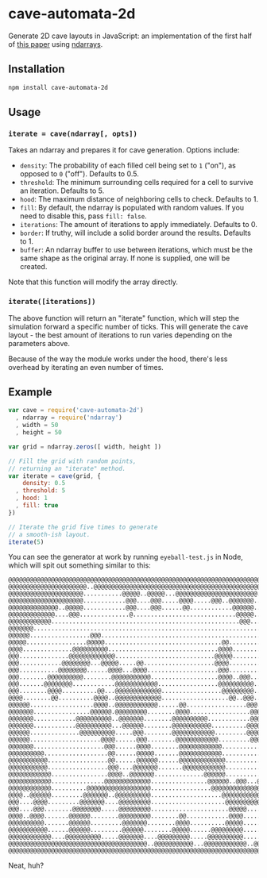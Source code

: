 # cave-automata-2d #

Generate 2D cave layouts in JavaScript: an implementation of
the first half of
[this paper](http://julian.togelius.com/Johnson2010Cellular.pdf) using
[ndarrays](http://github.com/mikolalysenko/ndarray).

## Installation ##

``` bash
npm install cave-automata-2d
```

## Usage ##

### `iterate = cave(ndarray[, opts])` ###

Takes an ndarray and prepares it for cave generation. Options include:

* `density`: The probability of each filled cell being set to `1` ("on"),
  as opposed to `0` ("off"). Defaults to 0.5.
* `threshold`: The minimum surrounding cells required for a cell to survive an
  iteration. Defaults to 5.
* `hood`: The maximum distance of neighboring cells to check. Defaults to 1.
* `fill`: By default, the ndarray is populated with random values. If you need
  to disable this, pass `fill: false`.
* `iterations`: The amount of iterations to apply immediately. Defaults to 0.
* `border`: If truthy, will include a solid border around the results.
  Defaults to 1.
* `buffer`: An ndarray buffer to use between iterations, which must be the same
  shape as the original array. If none is supplied, one will be created.

Note that this function will modify the array directly.

### `iterate([iterations])` ###

The above function will return an "iterate" function, which will step the
simulation forward a specific number of ticks. This will generate the cave
layout - the best amount of iterations to run varies depending on the
parameters above.

Because of the way the module works under the hood, there's less overhead by
iterating an even number of times.

## Example ##

``` javascript
var cave = require('cave-automata-2d')
  , ndarray = require('ndarray')
  , width = 50
  , height = 50

var grid = ndarray.zeros([ width, height ])

// Fill the grid with random points,
// returning an "iterate" method.
var iterate = cave(grid, {
    density: 0.5
  , threshold: 5
  , hood: 1
  , fill: true
})

// Iterate the grid five times to generate
// a smooth-ish layout.
iterate(5)
```

You can see the generator at work by running `eyeball-test.js` in Node, which will spit out something similar to this:

```
@@@@@@@@@@@@@@@@@@@@@@@@@@@@@@@@@@@@@@@@@@@@@@@@@@@@@@@@@@@@@@@@@@@@@@@@@@@@@@@@@@@@@@@@@@@@@@@@@@@@@@@@@@@@@@@@@@@@@@@@
@@@@@@@@@@@@@@@@@@@@@@..@@@@@@@@@@@@@@@@@@@@@@@@@@@@@@@@@@@@@@@@@@@@@@@@@@@@@@@@@@@@@@@@@@@@@@@@@@@@@@@@@@@@@@@@@@@@@@@@
@@@@@@@@@@@@@@@@@@@@@...........@@@@@..@@@@@...@@@@@@@@@@@@@@@@@@@@@@@...@@@@@@@@@@@@@@.....@@@@@@@@@@@@@@@@@.....@@@@@@
@@@@@@@@@@@@@@@@@@@@@............@@@....@@@.....@@@@.....@@@..@@@@@@@.....@@@@@..@@@@@.......@@@@@@@@@.............@@@@@
@@@@@@@@@@@@@@..@@@@@............@@@....@@@......@@............@@@@@@.....@@@@....@@@@........@@@..@@..............@@@@@
@@@@@@@@@@@@@....@@@..............@.............................@@@@@......@@......@@..............................@@@@@
@@@@@@@@@@@@.....................................................@@@..............................................@@@@@@
@@@@@@@...........................................................................................................@@@@@@
@@@@@@.................@@@.........................................................................................@@@@@
@@@@@.................@@@@@.................................@@......................................................@@@@
@@@@..............@@@@@@@@@@...............................@@@@..............................................@@@....@@@@
@@@..............@@@@@@@@@@@@@............................@@@@@..............................................@@@@..@@@@@
@@@............@@@@@@@@...@@@@@.....@@....................@@@@..................@@..........................@@@@@@@@@@@@
@@@...........@@@@@@@@......@@@@...@@@@....................@@@.................@@@@........................@@@@@@@@@@@@@
@@@........@@@@@@@@@@........@@@@@@@@@@@...................@@@@..@@@...........@@@@........................@@@@@@@@@@@@@
@@@.......@@@@@@@@............@@@@@@@@@@@@.................@@@@@@@@@@...........@@..........................@@@.....@@@@
@@@........@@@@..........@@...@@@@@@@@@@@@@.................@@@@@@@@@................................................@@@
@@@@........@@..........@@@@..@@@@@@@@@@@@@...................@@..@@@................................................@@@
@@@@@@..................@@@@..@@@@@@@@@@@@......@@.................@@@...............................................@@@
@@@@@@@................@@@@@@.@@@@@@@@@........@@@@.................@@@................@@............................@@@
@@@@@@@............@@@@@@@@@@..@@@@@@@........@@@@@@@@@@............@@@@..............@@@@...................@@......@@@
@@@@@@@............@@@@@@@@@@...@@@@@@........@@@@@@@@@@@..........@@@@@@.............@@@@..................@@@@....@@@@
@@@@@@..............@@@@@@@@@@.....@@@........@@@@@@@@@@@@.........@@@@@@@@..........@@@@@@.................@@@@....@@@@
@@@@@@....................@@@@......@@@........@@@@@@@@@@@@.........@@@@@@@@@.......@@@@@@@@.................@@@....@@@@
@@@@@@@....................@@@......@@@@........@@@@@@@@@@@@.............@@@@@......@@@@@@@@@................@@@....@@@@
@@@@@@@@@@..................@@......@@@@@.......@@@@@@@@@@@@..............@@@@@.....@@@@@@@@@................@@@....@@@@
@@@@@@@@@@@.................@@......@@@@@@......@@@@@@@@@@@@@..............@@@@.....@@@@@@@@@................@@@@..@@@@@
@@@@@@@@@@@.................@@@....@@@@@@@.......@@@@@@@@@@@@..............@@@@@....@@@@@@@@...........@@....@@@@@@@@@@@
@@@@@@@@@@@@................@@@@..@@@@@@@..............@@@@@@...............@@@@@...@@@@@@@@......@@@@@@@.....@@@@@@@@@@
@@@@@@@@@@@@...............@@@@@@@@@@@@@................@@@@@@..@@@...@@.....@@@.....@@@@@@@.....@@@@@@@@.....@@@@@@@@@@
@@@@@@@@@@@@..........@@@@@@@@@@@@@@@@@@.................@@@@@@@@@@@@@@@@..............@@@@@@....@@@@@@@@....@@@@@@@@@@@
@@@@..@@@@@@.........@@@@@@@..@@@@@@@@@@....................@@@@@@@@@@@@@.................@@@@....@@@@@@...@@@@@@@@@@@@@
@@@....@@@@.........@@@@@@@....@@@@@@@@@.....................@@@@@@@@@@@@@.................@@@@...@@@@@...@@@@@@@@@@@@@@
@@@....@@@........@@@@@@@@.....@@@@@@@@@......................@@@@@.....@@@.................@@@@@@@@@@....@@@@@@@@@@@@@@
@@@@..@@@@.......@@@@@@........@@@@@@@@@........@@............@@@@.......@@@................@@@@@@@@@......@@@@@@@..@@@@
@@@@@@@@@@.......@@@@@@.........@@@@@@@........@@@@..........@@@@@........@@@..............@@@@@@@@@@................@@@
@@@@@@@@@@@......@@@@@@.........@@@@@@........@@@@@......@@@@@@@@@........@@@@....@@@@@@..@@@@@@@@@@@@...............@@@
@@@@@@@@@@@@....@@@@@@@@@@.....@@@@@@@....@@@@@@@@@.....@@@@@@@@@@.......@@@@@@..@@@@@@@@@@@@@@@@@@@@@@@@@..........@@@@
@@@@@@@@@@@@@@@@@@@@@@@@@@@@@@@@@@@@@@@..@@@@@@@@@@@...@@@@@@@@@@@@..@@@@@@@@@@@@@@@@@@@@@@@@@@@@@@@@@@@@@@@@@@@@@@@@@@@
@@@@@@@@@@@@@@@@@@@@@@@@@@@@@@@@@@@@@@@@@@@@@@@@@@@@@@@@@@@@@@@@@@@@@@@@@@@@@@@@@@@@@@@@@@@@@@@@@@@@@@@@@@@@@@@@@@@@@@@@
```

Neat, huh?
